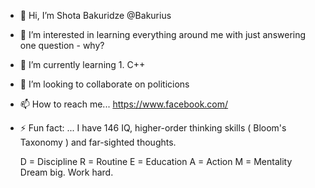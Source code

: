- 👋 Hi, I’m Shota Bakuridze @Bakurius
- 👀 I’m interested in learning everything around me with just answering one question - why?
- 🌱 I’m currently learning 1. C++
- 💞️ I’m looking to collaborate on politicions
- 📫 How to reach me... https://www.facebook.com/ 
- ⚡ Fun fact: ... I have 146 IQ, higher-order thinking skills ( Bloom's Taxonomy ) and far-sighted thoughts.
  
  D = Discipline
  R = Routine
  E = Education 
  A = Action 
  M = Mentality 
  Dream big. Work hard. 

<!---
Bakurius/Bakurius is a ✨ special ✨ repository because its `README.md` (this file) appears on your GitHub profile.
You can click the Preview link to take a look at your changes.
--->
